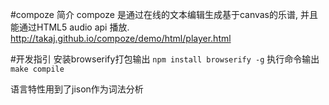 #compoze
简介
compoze 是通过在线的文本编辑生成基于canvas的乐谱, 并且能通过HTML5 audio api 播放.
http://takaj.github.io/compoze/demo/html/player.html

#开发指引
安装browserify打包输出 `npm install browserify -g`
执行命令输出 `make compile`


语言特性用到了jison作为词法分析
